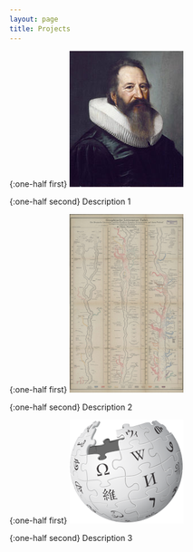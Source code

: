 ```yaml
---
layout: page
title: Projects
---
```


{:one-half first} 
[![Gerardus Johannes Vossius](images/vossius.jpg "Automatic extraction of Vossian antonomasia from large newspaper corpora")](https://vossanto.weltliteratur.net/)

{:one-half second} 
Description 1

{:one-half first} 
[![Dr. Cäsar Flaischlens Litteratur-Tafel](images/flaischlen.png "Graphische Litteratur-Tafel. Die Deutsche Litteratur und der Einfluß fremder Litteraturen auf ihren Verlauf (1890)")](https://litteratur-tafel.weltliteratur.net/)

{:one-half second} 
Description 2


{:one-half first} 
[![Wikipedia Logo](images/wikipedia.png "World Literature According to Wikipedia")](https://data.weltliteratur.net/)


{:one-half second} 
Description 3

